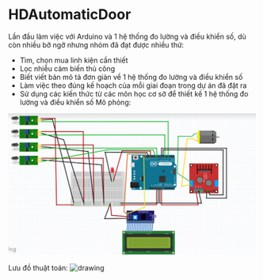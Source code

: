 # HDAutomaticDoor
Lần đầu làm việc với Arduino và 1 hệ thống đo lường và điều khiển số, dù còn nhiều bỡ ngỡ nhưng nhóm đã đạt được nhiều thứ: 
- Tìm, chọn mua linh kiện cần thiết
- Lọc nhiễu cảm biến thủ công
- Biết viết bản mô tả đơn giản về 1 hệ thống đo lường và điều khiển số
- Làm việc theo đúng kế hoạch của mỗi giai đoạn trong dự án đã đặt ra
- Sử dụng các kiến thức từ các môn học cơ sở để thiết kế 1 hệ thống đo lường và điều khiển số
Mô phỏng:
<img src="moPhong.png" alt="drawing" width="500"/>

Lưu đồ thuật toán: 
<img src="luuDoThuatToan" alt="drawing" width="500"/>